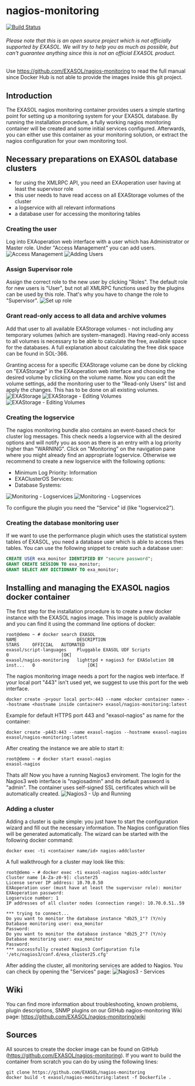 # nagios-monitoring
[![Build Status](https://travis-ci.org/exasol/nagios-monitoring.svg?branch=master)](https://travis-ci.org/exasol/nagios-monitoring)

###### Please note that this is an open source project which is *not officially supported* by EXASOL. We will try to help you as much as possible, but can't guarantee anything since this is not an official EXASOL product.

Use https://github.com/EXASOL/nagios-monitoring to read the full manual since Docker Hub is not able to provide the images inside this git project.


## Introduction
The EXASOL nagios monitoring container provides users a simple starting point for setting up a monitoring system for your EXASOL database. By running the installation procedure, a fully working nagios monitoring container will be created and some initial services configured. Afterwards, you can either use this container as your monitoring solution, or extract the nagios configuration for your own monitoring tool. 

## Necessary preparations on EXASOL database clusters
* for using the XMLRPC API, you need an EXAoperation user having at least the supervisor role 
* this user needs to have read access on all EXAStorage volumes of the cluster
* a logservice with all relevant informations
* a database user for accessing the monitoring tables

### Creating the user
Log into EXAoperation web interface with a user which has Administrator or Master role. Under "Access Management" you can add users.
![Access Management](/images/pic2.png)
![Adding Users](/images/pic3.png)

### Assign Supervisor role
Assign the correct role to the new user by clicking "Roles". The default role for new users is "User", but not all XMLRPC functions used by the plugins can be used by this role. That's why you have to change the role to "Supervisor".
![Set up role](/images/pic4.png)

### Grant read-only access to all data and archive volumes 
Add that user to all available EXAStorage volumes - not including any temporary volumes (which are system-managed). Having read-only access to all volumes is necessary to be able to calculate the free, available space for the databases. A full explanation about calculating the free disk space can be found in SOL-366.

Granting access for a specific EXAStorage volume can be done by clicking on "EXAStorage" in the EXAoperation web interface and choosing the desired volume by clicking on the volume name. Now you can edit the volume settings, add the monitoring user to the "Read-only Users" list and apply the changes. This has to be done on all existing volumes.
![EXAStorage](/images/pic11.png)
![EXAStorage - Editing Volumes](/images/pic13.png)
![EXAStorage - Editing Volumes](/images/pic11.png)

### Creating the logservice
The nagios monitoring bundle also contains an event-based check for cluster log messages. This check needs a logservice with all the desired options and will notify you as soon as there is an entry with a log priority higher than "WARNING". Click on "Monitoring" on the navigation pane where you might already find an appropriate logservice. Otherwise we recommend to create a new logservice with the following options:

* Minimum Log Priority: Information
* EXAClusterOS Services: <All>
* Database Systems: <All>

![Monitoring - Logservices](/images/pic15.png)
![Monitoring - Logservices](/images/pic14.png)

To configure the plugin you need the "Service" id (like "logservice2").

### Creating the database monitoring user
If we want to use the performance plugin which uses the statistical system tables of EXASOL, you need a database user which is able to access thes tables. You can use the following snippet to create such a database user:

```sql
CREATE USER exa_monitor IDENTIFIED BY "secure password";
GRANT CREATE SESSION TO exa_monitor;
GRANT SELECT ANY DICTIONARY TO exa_monitor;
```

## Installing and managing the EXASOL nagios docker container
The first step for the installation procedure is to create a new docker instance with the EXASOL nagios image. This image is publicly available and you can find it using the command line options of docker:
```
root@demo ~ # docker search EXASOL
NAME                       DESCRIPTION                                     STARS     OFFICIAL   AUTOMATED
exasol/script-languages    Pluggable EXASOL UDF Scripts                    0                    [OK]
exasol/nagios-monitoring   lighttpd + nagios3 for EXASolution DB inst...   0                    [OK]
```

The nagios monitoring image needs a port for the nagios web interface. If your local port "443" isn't used yet, we suggest to use this port for the web interface. 
```
docker create -p<your local port>:443 --name <docker container name> --hostname <hostname inside container> exasol/nagios-monitoring:latest
```
Example for default HTTPS port 443 and "exasol-nagios" as name for the container:
```
docker create -p443:443 --name exasol-nagios --hostname exasol-nagios exasol/nagios-monitoring:latest
```
After creating the instance we are able to start it:
```
root@demo ~ # docker start exasol-nagios
exasol-nagios
```
Thats all! Now you have a running Nagios3 enviroment. The login for the Nagios3 web interface is "nagiosadmin" and its default password is "admin". The container uses self-signed SSL certificates which will be automatically created.
![Nagios3 - Up and Running](/images/pic16.png)

### Adding a cluster
Adding a cluster is quite simple: you just have to start the configuration wizard and fill out the necessary information. The Nagios configuration files will be generated automatically. The wizard can be started with the following docker command:
```
docker exec -ti <container name/id> nagios-addcluster
```
A full walkthrough for a cluster may look like this:
```
root@demo ~ # docker exec -ti exasol-nagios nagios-addcluster
Cluster name [A-Za-z0-9]: cluster25
License server IP address: 10.70.0.50
EXAoperation user (must have at least the supervisor role): monitor
EXAoperation password: 
Logservice number: 1
IP addresses of all cluster nodes (connection range): 10.70.0.51..59

*** trying to connect...
Do you want to monitor the database instance "db25_1"? (Y/n)y
Database monitoring user: exa_monitor
Password: 
Do you want to monitor the database instance "db25_2"? (Y/n)y
Database monitoring user: exa_monitor
Password: 
*** successfully created Nagios3 Configuration file '/etc/nagios3/conf.d/exa_cluster25.cfg'
```
After adding the cluster, all monitoring services are added to Nagios. You can check by opening the "Services" page:
![Nagios3 - Services](/images/pic17.png)

## Wiki
You can find more information about troubleshooting, known problems, plugin descriptions, SNMP plugins on our GitHub nagios-monitoring Wiki page:
https://github.com/EXASOL/nagios-monitoring/wiki

## Sources
All sources to create the docker image can be found on GitHub (https://github.com/EXASOL/nagios-monitoring).
If you want to build the container from scratch you can do by using the following lines:
```
git clone https://github.com/EXASOL/nagios-monitoring
docker build -t exasol/nagios-monitoring:latest -f Dockerfile .
```
